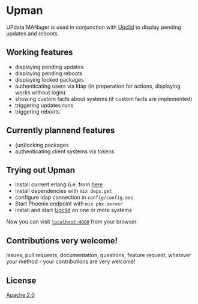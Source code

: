 # Upman

UPdata MANager is used in conjunction with [Upclid](https://github.com/flat235/upclid) to display pending updates and reboots.

## Working features
 - displaying pending updates
 - displaying pending reboots
 - displaying locked packages
 - authenticating users via ldap (in preperation for actions, displaying works without login)
 - showing custom facts about systems (if custom facts are implemented)
 - triggering updates runs
 - triggering reboots

## Currently plannend features
 - (un)locking packages
 - authenticating client systems via tokens
 
## Trying out Upman
  - Install current erlang (i.e. from [here](https://www.erlang-solutions.com/resources/download.html)
  - Install dependencies with `mix deps.get`
  - configure ldap connection in `config/config.exs`
  - Start Phoenix endpoint with `mix phx.server`
  - install and start [Upclid](https://github.com/flat235/upclid) on one or more systems

Now you can visit [`localhost:4000`](http://localhost:4000) from your browser.

## Contributions very welcome!
Issues, pull requests, documentation, questions, feature request, whatever your method - your contributions are very welcome!

## License
[Apache 2.0](LICENSE)
